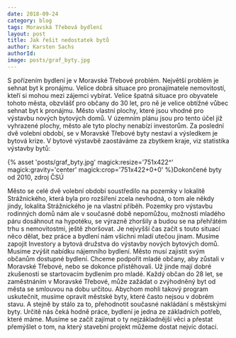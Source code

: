 ```yaml
---
date: 2018-09-24
category: blog
tags: Moravská Třebová bydlení
layout: post
title: Jak řešit nedostatek bytů
author: Karsten Sachs
authorId: 
image: posts/graf_byty.jpg
---
```

S pořízením bydlení je v Moravské Třebové problém. Největší problém je sehnat byt k pronájmu. Velice dobrá situace pro pronajímatele nemovitostí, kteří si mohou mezi zájemci vybírat. Velice špatná situace pro obyvatele tohoto města, obzvlášť pro občany do 30 let, pro ně je velice obtížné vůbec sehnat byt k pronájmu. 
Město vlastní plochy, které jsou vhodné pro výstavbu nových bytových domů. V územním plánu jsou pro tento účel již vyhrazené plochy, město ale tyto plochy nenabízí investorům. Za poslední dvě volební období, se v Moravské Třebové byty nestaví a výsledkem je bytová krize. V bytové výstavbě zaostáváme za zbytkem kraje, viz statistika výstavby bytů:

{% asset 'posts/graf_byty.jpg' magick:resize='751x422^' magick:gravity='center' magick:crop='751x422+0+0' %}Dokončené byty od 2010, zdroj ČSÚ


Město se celé dvě volební období soustředilo na pozemky v lokalitě Strážnického, která byla pro rozšíření zcela nevhodná, o tom ale někdy jindy, lokalita Strážnického je na vlastní příběh. Pozemky pro výstavbu rodinných domů nám ale v současné době nepomůžou, možnosti mladého páru dosáhnout na hypotéku, se výrazně zhoršily a budou se na přehřátém trhu s nemovitostmi, ještě zhoršovat. Je nejvyšší čas začít s touto situací něco dělat, bez práce a bydlení nám všichni mladí utečou jinam. 
Musíme zapojit Investory a bytová družstva do výstavby nových bytových domů. Musíme zvýšit nabídku nájemního bydlení. Město musí zajistit svým občanům dostupné bydlení. Chceme podpořit mladé občany, aby zůstali v Moravské Třebové, nebo se dokonce přistěhovali. Už jinde mají dobré zkušenosti se startovacím bydlením pro mladé. Každý občan do 28 let, se zaměstnáním v Moravské Třebové, může zažádat o zvýhodněný byt od města se smlouvou na dobu určitou. Abychom mohli takový program uskutečnit, musíme opravit městské byty, které často nejsou v dobrém stavu. A stejně by stálo za to, přehodnotit současné nakládání s městskými byty. Určitě nás čeká hodně práce, bydlení je jedna ze základních potřeb, které máme. Musíme se začít zajímat o ty nejzákladnější věci a přestat přemýšlet o tom, na který stavební projekt můžeme dostat nejvíc dotací.

